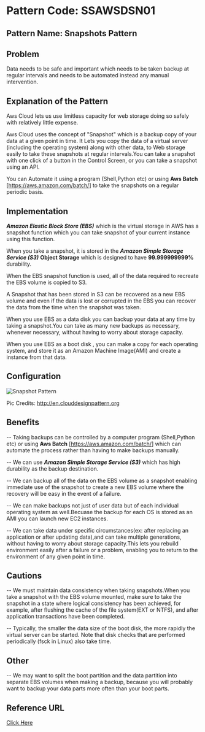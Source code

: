 # Pattern Code: SSAWSDSN01

## Pattern Name: Snapshots Pattern

## Problem

Data needs to be safe and important which needs to be taken backup at regular intervals and needs to be automated instead any manual intervention.

## Explanation of the Pattern

Aws Cloud lets us use limitless capacity for web storage doing so safely with relatively little expense.

Aws Cloud uses the concept of "Snapshot" which is a backup copy of your data at a given point in time. It Lets you copy the data of a virtual server (including the operating system) along with other data, to Web storage easily to take these snapshots at regular intervals.You can take a snapshot with one click of a button in the Control Screen, or you can take a snapshot using an API.

You can Automate it using a program (Shell,Python etc) or using **Aws Batch** [<https://aws.amazon.com/batch/>] to take the snapshots on a regular periodic basis.

## Implementation

**_Amazon Elastic Block Store (EBS)_** which is the virtual storage in AWS has a snapshot function which you can take snapshot of your current instance using this function.

When you take a snapshot, it is stored in the **_Amazon Simple Storage Service (S3)_** **Object Storage** which is designed to have **99.999999999%** durability.

When the EBS snapshot function is used, all of the data required to recreate the EBS volume is copied to S3.

A Snapshot that has been stored in S3 can be recovered as a new EBS volume and even if the data is lost or corrupted in the EBS you can recover the data from the time when the snapshot was taken.

When you use EBS as a data disk you can backup your data at any time by taking a snapshot.You can take as many new backups as necessary, whenever necessary, without having to worry about storage capacity.

When you use EBS as a boot disk , you can make a copy for each operating system, and store it as an Amazon Machine Image(AMI) and create a instance from that data.

## Configuration

![Snapshot Pattern](https://cacoo.com/diagrams/2XNdewVsgellO3x8-B8482.png)

Pic Credits: http://en.clouddesignpattern.org

## Benefits

-- Taking backups can be controlled by a computer program (Shell,Python etc) or using **Aws Batch** [<https://aws.amazon.com/batch/>] which can automate the process rather than having to make backups manually.

-- We can use **_Amazon Simple Storage Service (S3)_** which has high durability as the backup destination.

-- We can backup all of the data on the EBS volume as a snapshot enabling immediate use of the snapshot to create a new EBS volume where the recovery will be easy in the event of a failure.

-- We can make backups not just of user data but of each individual operating system as well.Becuase the backup for each OS is stored as an AMI you can launch new EC2 instances.

-- We can take data under specific circumstances(ex: after replacing an application or after updating data),and can take multiple generations, without having to worry about storage capacity.This lets you rebuild environment easily after a failure or a problem, enabling you to return to the environment of any given point in time.

## Cautions

-- We must maintain data consistency when taking snapshots.When you take a snapshot with the EBS volume mounted, make sure to take the snapshot in a state where logical consistency has been achieved, for example, after flushing the cache of the file system(EXT or NTFS), and after application transactions have been completed.

-- Typically, the smaller the data size of the boot disk, the more rapidly the virtual server can be started. Note that disk checks that are performed periodically (fsck in Linux) also take time.

## Other

-- We may want to split the boot partition and the data partition into separate EBS volumes when making a backup, because you will probably want to backup your data parts more often than your boot parts.

## Reference URL

[Click Here]

[Click here]: http://en.clouddesignpattern.org/index.php/CDP:Snapshot_Pattern
